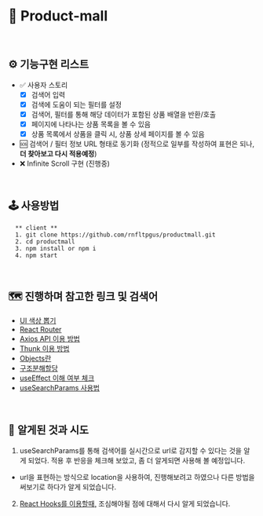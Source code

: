 # 📝 Product-mall

<br/>

## ⚙️ 기능구현 리스트
- ✅ 사용자 스토리
  - [x] 검색어 입력
  - [x] 검색에 도움이 되는 필터를 설정
  - [x] 검색어, 필터를 통해 해당 데이터가 포함된 상품 배열을 반환/호출
  - [x] 페이지에 나타나는 상품 목록을 볼 수 있음
  - [x] 상품 목록에서 상품을 클릭 시, 상품 상세 페이지를 볼 수 있음
- 🆘 검색어 / 필터 정보 URL 형태로 동기화 (정적으로 일부를 작성하여 표현은 되나, **더 찾아보고 다시 적용예정**)
- ❌ Infinite Scroll 구현 (진행중)

<br/>

## 🕹 사용방법
```
  ** client **
  1. git clone https://github.com/rnfltpgus/productmall.git
  2. cd productmall
  3. npm install or npm i
  4. npm start
```

<br/>

## 🗺 진행하며 참고한 링크 및 검색어
- [UI 색상 뽑기](https://coolors.co/ff7900-f7a15a-696969-939393-feb77b)
- [React Router](https://reactrouter.com/en/main)
- [Axios API 이용 방법](https://axios-http.com/kr/docs/req_config)
- [Thunk 이용 방법](https://redux-toolkit.js.org/api/createAsyncThunk#return-value)
- [Objects란](https://developer.mozilla.org/ko/docs/Web/JavaScript/Reference/Global_Objects/Object)
- [구조분해할당](https://developer.mozilla.org/ko/docs/Web/JavaScript/Reference/Operators/Destructuring_assignment)
- [useEffect 이해 여부 체크](https://overreacted.io/ko/a-complete-guide-to-useeffect/#:~:text=%EC%9D%B4%EC%A0%84%20%EC%83%81%ED%83%9C%EB%A5%BC%20%EA%B8%B0%EC%A4%80%EC%9C%BC%EB%A1%9C%20%EC%83%81%ED%83%9C%20%EA%B0%92%EC%9D%84%20%EC%97%85%EB%8D%B0%EC%9D%B4%ED%8A%B8%20%ED%95%98%EA%B3%A0%20%EC%8B%B6%EC%9D%84%20%EB%95%8C%EB%8A%94%2C%20setState%20%EC%97%90%20%ED%95%A8%EC%88%98%20%ED%98%95%ED%83%9C%EC%9D%98%20%EC%97%85%EB%8D%B0%EC%9D%B4%ED%84%B0%EB%A5%BC%20%EC%82%AC%EC%9A%A9%ED%95%98%EB%A9%B4%20%EB%90%A9%EB%8B%88%EB%8B%A4)
- [useSearchParams 사용법](https://reactrouter.com/en/main/hooks/use-search-params)

<br/>

## 🚀 알게된 것과 시도
1. useSearchParams를 통해 검색어를 실시간으로 url로 감지할 수 있다는 것을 알게 되었다. 적용 후 반응을 체크해 보았고, 좀 더 알게되면 사용해 볼 예정입니다.
- url을 표현하는 방식으로 location을 사용하여, 진행해보려고 하였으나 다른 방법을 써보기로 하다가 알게 되었습니다.
 2. [React Hooks를 이용할때,](https://dmitripavlutin.com/react-hooks-stale-closures/) 조심해야될 점에 대해서 다시 알게 되었습니다.